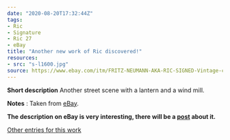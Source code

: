 ```yaml
---
date: "2020-08-20T17:32:44Z"
tags:
- Ric
- Signature
- Ric 27
- eBay
title: "Another new work of Ric discovered!"
resources:
- src: "s-l1600.jpg"
source: https://www.ebay.com/itm/FRITZ-NEUMANN-AKA-RIC-SIGNED-Vintage-c-1960s-Color-Etching-STREETSCENE-/143672853431
---
```


**Short description** Another street scene with a lantern and a wind mill.

**Notes** : Taken from [eBay](https://www.ebay.com/itm/FRITZ-NEUMANN-AKA-RIC-SIGNED-Vintage-c-1960s-Color-Etching-STREETSCENE-/143672853431).

**The description on eBay is very interesting, there will be a [post](/post/mystery-solved) about it.**

[Other entries for this work](/tags/Ric-27)
